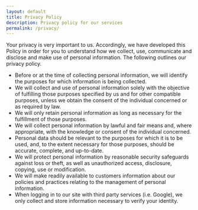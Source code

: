 ```yaml
---
layout: default
title: Privacy Policy
description: Privacy policy for our services
permalink: /privacy/
---
```


Your privacy is very important to us. Accordingly, we have developed this Policy in order for you to understand how we collect, use, communicate and disclose and make use of personal information. The following outlines our privacy policy.

- Before or at the time of collecting personal information, we will identify the purposes for which information is being collected.
- We will collect and use of personal information solely with the objective of fulfilling those purposes specified by us and for other compatible purposes, unless we obtain the consent of the individual concerned or as required by law.
- We will only retain personal information as long as necessary for the fulfillment of those purposes.
- We will collect personal information by lawful and fair means and, where appropriate, with the knowledge or consent of the individual concerned.
- Personal data should be relevant to the purposes for which it is to be used, and, to the extent necessary for those purposes, should be accurate, complete, and up-to-date.
- We will protect personal information by reasonable security safeguards against loss or theft, as well as unauthorized access, disclosure, copying, use or modification.
- We will make readily available to customers information about our policies and practices relating to the management of personal information.
- When logging in to our site with third party services (i.e. Google), we only collect and store information necessary to verify your identity. 